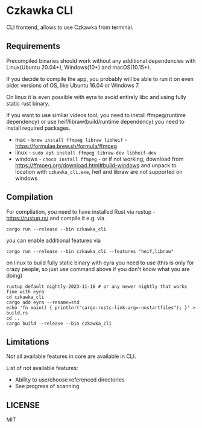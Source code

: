 # Czkawka CLI

CLI frontend, allows to use Czkawka from terminal.

## Requirements
Precompiled binaries should work without any additional dependencies with Linux(Ubuntu 20.04+), Windows(10+) and macOS(10.15+).

If you decide to compile the app, you probably will be able to run it on even older versions of OS, like Ubuntu 16.04 or Windows 7.

On linux it is even possible with eyra to avoid entirely libc and using fully static rust binary.

If you want to use similar videos tool, you need to install ffmpeg(runtime dependency) or use heif/libraw(build/runtime dependency) you need to install required packages.
- mac - `brew install ffmpeg libraw libheif` - https://formulae.brew.sh/formula/ffmpeg
- linux - `sudo apt install ffmpeg libraw-dev libheif-dev`
- windows - `choco install ffmpeg` - or if not working, download from https://ffmpeg.org/download.html#build-windows and unpack to location with `czkawka_cli.exe`, heif and libraw are not supported on windows

## Compilation
For compilation, you need to have installed Rust via rustup - https://rustup.rs/ and compile it e.g. via
```shell
cargo run --release --bin czkawka_cli
```
you can enable additional features via
```shell
cargo run --release --bin czkawka_cli --features "heif,libraw"
```
on linux to build fully static binary with eyra you need to use (this is only for crazy people, so just use command above if you don't know what you are doing)
```shell
rustup default nightly-2023-11-16 # or any newer nightly that works fine with eyra
cd czkawka_cli
cargo add eyra --rename=std
echo 'fn main() { println!("cargo:rustc-link-arg=-nostartfiles"); }' > build.rs
cd ..
cargo build --release --bin czkawka_cli
```

## Limitations
Not all available features in core are available in CLI.

List of not available features:
- Ability to use/choose referenced directories
- See progress of scanning

## LICENSE
MIT
